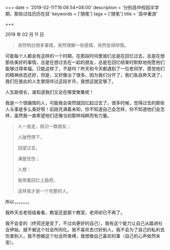 +++
date = '2019-02-11T16:08:54+08:00'
description = '分别高中校园半学期，那些过往历历在目'
keywords = ['随笔']
tags = ['随笔']
title = '高中重游'

+++

2019 年 02 月 11 日

> 突然明白很多事情，突然理解一些感情，突然变得矫情。

可能每个人都会有这样的一个时期，在那段时间里我们总是在回忆过去，总是在想那些美好的事情，总是在想过去在一起的朋友，总是在回忆结束时默默地祝愿他们能够过得幸福。只能这样了，不是吗？昨天和今天都遇到了一位老同学，感觉他们的精神状态还好，但是，又好像淡了很多。因为我们分开了，我们各自奔天涯了，我们在彼此的人生里陪伴过这段岁月，我想这就足够了。

人生路很长，谁知道我们又会在哪里聚集呢！

我是一个很煽情的人，可能我会突然就回忆起过去了。很多时候，觉得过去的那些人与事是多么美好呀！前路充满着未知，你不知道自己会怎样，你不知道他们会怎样，虽然我一直希望他们还像当初那样纯粹而有力量。

> 人一直走，结识一群朋友；
>
> 人陡然停下，
>
> 回望过去，
>
> 满是忧伤；
>
> 人想：
>
> 我带着回忆上路吧，
>
> 这样我才是一个完整的人。

所以，。。。。。。

我昨天去老班级看看，教室还是那个教室，老师却已不再了。

我不会变的（终究还是变了，不过向更好的自己），我有这个能力让自己从踏进社会伊始，就不被这个社会所同化。我不喜欢去讨好别人，我不会为了自己的私利去伤害别人，我不想被这个社会所束缚，我想做自己喜欢的事（自己的心声依然未变）。

